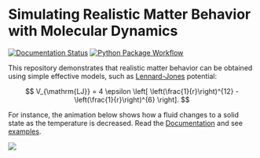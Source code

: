 # Simulating Realistic Matter Behavior with Molecular Dynamics

[![Documentation Status](https://readthedocs.org/projects/aannabe-moldyn/badge/?version=latest)](https://aannabe-moldyn.readthedocs.io/en/latest/?badge=latest)
[![Python Package Workflow](https://github.com/aannabe/moldyn/actions/workflows/python-package.yml/badge.svg)](https://github.com/aannabe/moldyn/actions)

This repository demonstrates that realistic matter behavior can be obtained using simple effective models, such as [Lennard-Jones](https://en.wikipedia.org/wiki/Lennard-Jones_potential) potential:

$$
V_{\mathrm{LJ}} = 4 \epsilon \left[ \left(\frac{1}{r}\right)^{12} - \left(\frac{1}{r}\right)^{6} \right].
$$

For instance, the animation below shows how a fluid changes to a solid state as the temperature is decreased.
Read the [Documentation](https://aannabe-moldyn.readthedocs.io/en/latest/) and see [examples](https://github.com/aannabe/moldyn/tree/main/examples).

![](https://github.com/aannabe/moldyn/blob/main/examples/animation.gif)
